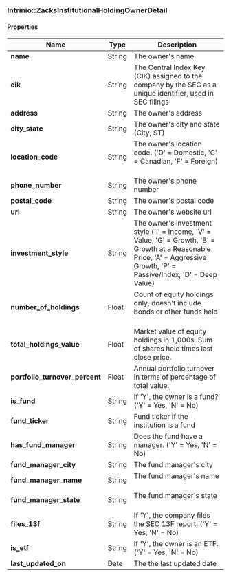 

[//]: # (CLASS:Intrinio::ZacksInstitutionalHoldingOwnerDetail)

[//]: # (KIND:object)

### Intrinio::ZacksInstitutionalHoldingOwnerDetail

#### Properties

[//]: # (START_DEFINITION)

Name | Type | Description
------------ | ------------- | -------------
**name** | String | The owner&#39;s name &nbsp;
**cik** | String | The Central Index Key (CIK) assigned to the company by the SEC as a unique identifier, used in SEC filings &nbsp;
**address** | String | The owner&#39;s address &nbsp;
**city_state** | String | The owner&#39;s city and state (City, ST) &nbsp;
**location_code** | String | The owner&#39;s location code. (&#39;D&#39; &#x3D; Domestic, &#39;C&#39; &#x3D; Canadian, &#39;F&#39; &#x3D; Foreign) &nbsp;
**phone_number** | String | The owner&#39;s phone number &nbsp;
**postal_code** | String | The owner&#39;s postal code &nbsp;
**url** | String | The owner&#39;s website url &nbsp;
**investment_style** | String | The owner&#39;s investment style (&#39;I&#39; &#x3D; Income, &#39;V&#39; &#x3D; Value, &#39;G&#39; &#x3D; Growth, &#39;B&#39; &#x3D;  Growth at a Reasonable Price, &#39;A&#39; &#x3D; Aggressive Growth, &#39;P&#39; &#x3D; Passive/Index, &#39;D&#39; &#x3D; Deep Value) &nbsp;
**number_of_holdings** | Float | Count of equity holdings only, doesn&#39;t include bonds or other funds held &nbsp;
**total_holdings_value** | Float | Market value of equity holdings in 1,000s. Sum of shares held times last close price. &nbsp;
**portfolio_turnover_percent** | Float | Annual portfolio turnover in terms of percentage of total value. &nbsp;
**is_fund** | String | If &#39;Y&#39;, the owner is a fund? (&#39;Y&#39; &#x3D; Yes, &#39;N&#39; &#x3D; No) &nbsp;
**fund_ticker** | String | Fund ticker if the institution is a fund &nbsp;
**has_fund_manager** | String | Does the fund have a manager. (&#39;Y&#39; &#x3D; Yes, &#39;N&#39; &#x3D; No) &nbsp;
**fund_manager_city** | String | The fund manager&#39;s city &nbsp;
**fund_manager_name** | String | The fund manager&#39;s name &nbsp;
**fund_manager_state** | String | The fund manager&#39;s state &nbsp;
**files_13f** | String | If &#39;Y&#39;, the company files the SEC 13F report. (&#39;Y&#39; &#x3D; Yes, &#39;N&#39; &#x3D; No) &nbsp;
**is_etf** | String | If &#39;Y&#39;, the owner is an ETF. (&#39;Y&#39; &#x3D; Yes, &#39;N&#39; &#x3D; No) &nbsp;
**last_updated_on** | Date | The the last updated date &nbsp;

[//]: # (END_DEFINITION)



